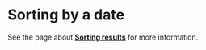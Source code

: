 # Sorting by a date

See the page about [**Sorting results**](../../concepts/sorting-results/) for more information.